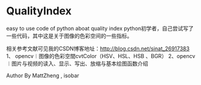 # QualityIndex
easy to use code of python aboat quality index
python初学者，自己尝试写了一些代码，其中这是关于图像的色彩空间的一些指标。

相关参考文献可见我的CSDN博客地址：http://blog.csdn.net/sinat_26917383
1、 opencv︱图像的色彩空間cvtColor（HSV、HSL、HSB 、BGR）
2、opencv︱图片与视频的读入、显示、写出、放缩与基本绘图函数介绍

Author By MattZheng , isobar
